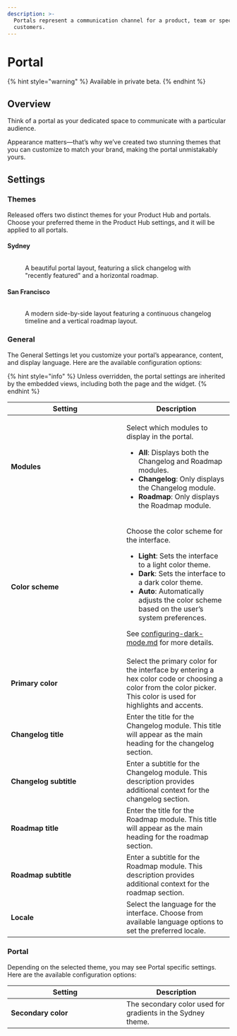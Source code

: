 ```yaml
---
description: >-
  Portals represent a communication channel for a product, team or specific
  customers.
---
```


# Portal

{% hint style="warning" %}
Available in private beta.
{% endhint %}

## Overview <a href="#overview" id="overview"></a>

Think of a portal as your dedicated space to communicate with a particular audience.

Appearance matters—that’s why we’ve created two stunning themes that you can customize to match your brand, making the portal unmistakably yours.

## Settings

### Themes

Released offers two distinct themes for your Product Hub and portals. Choose your preferred theme in the Product Hub settings, and it will be applied to all portals.&#x20;

#### Sydney

<figure><img src="../../../.gitbook/assets/Theme - Sydney.png" alt=""><figcaption><p>A beautiful portal layout, featuring a slick changelog with "recently featured" and a horizontal roadmap. </p></figcaption></figure>

#### San Francisco

<figure><img src="../../../.gitbook/assets/Theme - San Francisco.png" alt=""><figcaption><p>A modern side-by-side layout featuring a continuous changelog timeline and a vertical roadmap layout. </p></figcaption></figure>

### General

The General Settings let you customize your portal’s appearance, content, and display language. Here are the available configuration options:

{% hint style="info" %}
Unless overridden, the portal settings are inherited by the embedded views, including both the page and the widget.
{% endhint %}

<table><thead><tr><th width="246">Setting</th><th>Description</th></tr></thead><tbody><tr><td><h4>Modules</h4></td><td><p></p><p>Select which modules to display in the portal. </p><ul><li><strong>All</strong>: Displays both the Changelog and Roadmap modules.</li><li><strong>Changelog</strong>: Only displays the Changelog module.</li><li><strong>Roadmap</strong>: Only displays the Roadmap module.</li></ul></td></tr><tr><td><h4>Color scheme</h4></td><td><p></p><p>Choose the color scheme for the interface.</p><ul><li><strong>Light</strong>: Sets the interface to a light color theme.</li><li><strong>Dark</strong>: Sets the interface to a dark color theme.</li><li><strong>Auto</strong>: Automatically adjusts the color scheme based on the user’s system preferences.</li></ul><p>See <a data-mention href="../../../how-tos/configuring-dark-mode.md">configuring-dark-mode.md</a> for more details. </p></td></tr><tr><td><strong>Primary color</strong></td><td>Select the primary color for the interface by entering a hex color code or choosing a color from the color picker. This color is used for highlights and accents.</td></tr><tr><td><strong>Changelog title</strong></td><td>Enter the title for the Changelog module. This title will appear as the main heading for the changelog section.</td></tr><tr><td><strong>Changelog subtitle</strong></td><td>Enter a subtitle for the Changelog module. This description provides additional context for the changelog section.</td></tr><tr><td><strong>Roadmap title</strong></td><td>Enter the title for the Roadmap module. This title will appear as the main heading for the roadmap section.</td></tr><tr><td><strong>Roadmap subtitle</strong></td><td>Enter a subtitle for the Roadmap module. This description provides additional context for the roadmap section.</td></tr><tr><td><strong>Locale</strong></td><td>Select the language for the interface. Choose from available language options to set the preferred locale.</td></tr></tbody></table>

### **Portal**

Depending on the selected theme, you may see Portal specific settings. Here are the available configuration options:

<table><thead><tr><th width="246">Setting</th><th>Description</th></tr></thead><tbody><tr><td><strong>Secondary color</strong></td><td>The secondary color used for gradients in the Sydney theme.</td></tr></tbody></table>

